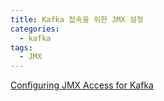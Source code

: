```yaml
---
title: Kafka 접속을 위한 JMX 설정
categories:
  - kafka
tags: 
  - JMX
---
```



[Configuring JMX Access for Kafka](https://blog.clairvoyantsoft.com/configuring-jmx-access-for-kafka-a-step-by-step-guide-63da508be359)